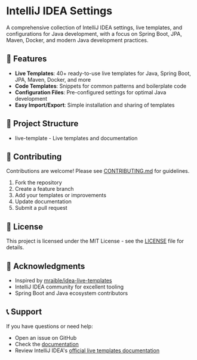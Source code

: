 # IntelliJ IDEA Settings

A comprehensive collection of IntelliJ IDEA settings, live templates, and configurations for Java development, with a focus on Spring Boot, JPA, Maven, Docker, and modern Java development practices.

## 🚀 Features

- **Live Templates**: 40+ ready-to-use live templates for Java, Spring Boot, JPA, Maven, Docker, and more
- **Code Templates**: Snippets for common patterns and boilerplate code
- **Configuration Files**: Pre-configured settings for optimal Java development
- **Easy Import/Export**: Simple installation and sharing of templates

## 📁 Project Structure

- live-template - Live templates and documentation

## 🤝 Contributing

Contributions are welcome! Please see [CONTRIBUTING.md](CONTRIBUTING.md) for guidelines.

1. Fork the repository
2. Create a feature branch
3. Add your templates or improvements
4. Update documentation
5. Submit a pull request

## 📄 License

This project is licensed under the MIT License - see the [LICENSE](LICENSE) file for details.

## 🙏 Acknowledgments

- Inspired by [mraible/idea-live-templates](https://github.com/mraible/idea-live-templates)
- IntelliJ IDEA community for excellent tooling
- Spring Boot and Java ecosystem contributors

## 📞 Support

If you have questions or need help:

- Open an issue on GitHub
- Check the [documentation](live-template/README.md)
- Review IntelliJ IDEA's [official live templates documentation](https://www.jetbrains.com/help/idea/using-live-templates.html)
